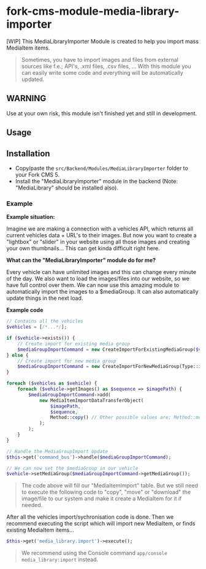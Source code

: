# fork-cms-module-media-library-importer
[WIP] This MediaLibraryImporter Module is created to help you import mass MediaItem items.

> Sometimes, you have to import images and files from external sources like f.e.; API's, .xml files, .csv files, ... With this module you can easily write some code and everything will be automatically updated.

## WARNING

Use at your own risk, this module isn't finished yet and still in development.

## Usage

## Installation

* Copy/paste the `src/Backend/Modules/MediaLibraryImporter` folder to your Fork CMS 5.
* Install the "MediaLibraryImporter" module in the backend (Note: "MediaLibrary" should be installed also).

### Example

**Example situation:**

Imagine we are making a connection with a vehicles API, which returns all current vehicles data + URL's to their images.
But now you want to create a "lightbox" or "slider" in your website using all those images and creating your own thumbnails... This can get kinda difficult right here.

**What can the "MediaLibraryImporter" module do for me?**

Every vehicle can have unlimited images and this can change every minute of the day.
We also want to load the images/files into our website, so we have full control over them.
We can now use this amazing module to automatically import the images to a $mediaGroup. It can also automatically update things in the next load.

**Example code**

```php
// Contains all the vehicles
$vehicles = [/*...*/];

if ($vehicle->exists()) {
    // Create import for existing media group
    $mediaGroupImportCommand = new CreateImportForExistingMediaGroup($vehicle->getMediaGroup());
} else {
    // Create import for new media group
    $mediaGroupImportCommand = new CreateImportForNewMediaGroup(Type::image());
}

foreach ($vehicles as $vehicle) {
    foreach ($vehicle->getImages() as $sequence => $imagePath) {
        $mediaGroupImportCommand->add(
            new MediaItemImportDataTransferObject(
                $imagePath,
                $sequence,
                Method::copy() // Other possible values are; Method::move() or Method::download()
            );
        );
    }
}

// Handle the MediaGroupImport Update
$this->get('command_bus')->handle($mediaGroupImportCommand);

// We can now set the $mediaGroup in our vehicle
$vehicle->setMediaGroup($mediaGroupImportCommand->getMediaGroup());
```
> The code above will fill our "MediaItemImport" table. But we still need to execute the following code to "copy", "move" or "download" the image/file to our system and make it create a MediaItem for it if needed.

After all the vehicles import/sychronisation code is done.
Then we recommend executing the script which will import new MediaItem, or finds existing MediaItem items...
```php
$this->get('media_library.import')->execute();
```
> We recommend using the Console command `app/console media_library:import` instead.
